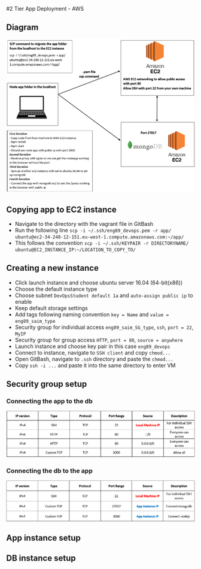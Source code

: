 #2 Tier App Deployment - AWS
## Diagram
![img.png](img.png)

## Copying app to EC2 instance
- Navigate to the directory with the vagrant file in GitBash
- Run the following line `scp -i ~/.ssh/eng89_devops.pem -r app/ ubuntu@ec2-34-248-12-151.eu-west-1.compute.amazonaws.com:~/app/`
- This follows the convention `scp -i ~/.ssh/KEYPAIR -r DIRECTORYNAME/ ubuntu@EC2_INSTANCE_IP:~/LOCATION_TO_COPY_TO/`

## Creating a new instance
- Click launch instance and choose ubuntu server 16.04 (64-bit(x86))
- Choose the default instance type
- Choose subnet `DevOpsStudent default 1a` and `auto-assign public ip` to enable
- Keep default storage settings
- Add tags following naming convention `key = Name` and `value = eng89_saim_type`
- Security group for individual access `eng89_saim_SG_type`, `ssh`, `port = 22`, `MyIP` 
- Security group for group access `HTTP`, `port = 80`, `source = anywhere`
- Launch instance and choose key pair in this case `eng89_devops`
- Connect to instance, navigate to `SSH client` and copy `chmod...`
- Open GitBash, navigate to `.ssh` directory and paste the `chmod...`
- Copy `ssh -i ...` and paste it into the same directory to enter VM 

## Security group setup
### Connecting the app to the db
![img_1.png](img_1.png)
### Connecting the db to the app
![img_2.png](img_2.png)
## App instance setup


## DB instance setup


